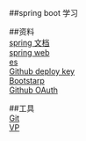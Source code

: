 ##spring boot 学习  

##资料  
[spring 文档](https://spring.io/guides)  
[spring web](https://spring.io/guides/gs/serving-web-content)  
[es](https://elasticsearch.cn/explore)  
[Github deploy key](https://developer.github.com/v3/guides/managing-deploy-keys/#deploy-keys)  
[Bootstarp](https://v3.bootcss.com/)  
[Github OAuth](https://developer.github.com/apps/building-oauth-apps/creating-an-oauth-app)  

##工具  
[Git](https://git-scm.com)  
[VP](https://www.visual-paradigm.com)  